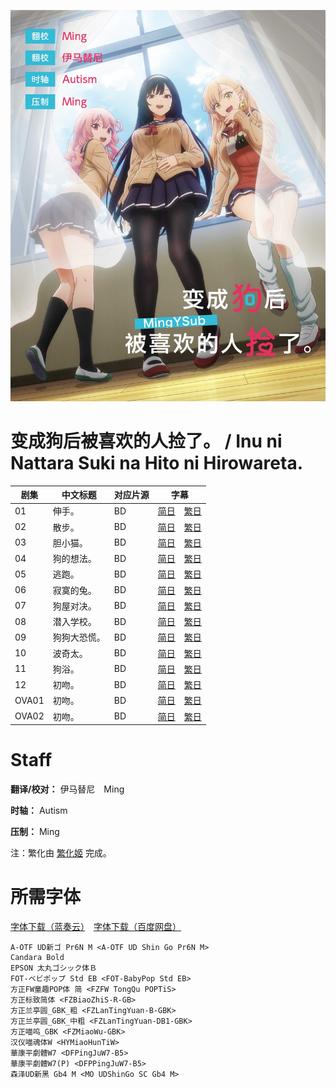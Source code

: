 ![海报](Poster.jpg)

# 变成狗后被喜欢的人捡了。 / Inu ni Nattara Suki na Hito ni Hirowareta.
| 剧集 | 中文标题 | 对应片源 | 字幕 |
| ---- | -------- | -------- | ---- |
| 01 | 伸手。 | BD | [简日](https://raw.githubusercontent.com/MingYSub/SubArchive/main/Archive/Inu%20ni%20Nattara%20Suki%20na%20Hito%20ni%20Hirowareta/%5BMingY%5D%20Inu%20ni%20Nattara%20Suki%20na%20Hito%20ni%20Hirowareta.%20%5B01%5D.CHS_JPN.ass)　[繁日](https://raw.githubusercontent.com/MingYSub/SubArchive/main/Archive/Inu%20ni%20Nattara%20Suki%20na%20Hito%20ni%20Hirowareta/%5BMingY%5D%20Inu%20ni%20Nattara%20Suki%20na%20Hito%20ni%20Hirowareta.%20%5B01%5D.CHT_JPN.ass) |
| 02 | 散步。 | BD | [简日](https://raw.githubusercontent.com/MingYSub/SubArchive/main/Archive/Inu%20ni%20Nattara%20Suki%20na%20Hito%20ni%20Hirowareta/%5BMingY%5D%20Inu%20ni%20Nattara%20Suki%20na%20Hito%20ni%20Hirowareta.%20%5B02%5D.CHS_JPN.ass)　[繁日](https://raw.githubusercontent.com/MingYSub/SubArchive/main/Archive/Inu%20ni%20Nattara%20Suki%20na%20Hito%20ni%20Hirowareta/%5BMingY%5D%20Inu%20ni%20Nattara%20Suki%20na%20Hito%20ni%20Hirowareta.%20%5B02%5D.CHT_JPN.ass)  |
| 03 | 胆小猫。 | BD | [简日](https://raw.githubusercontent.com/MingYSub/SubArchive/main/Archive/Inu%20ni%20Nattara%20Suki%20na%20Hito%20ni%20Hirowareta/%5BMingY%5D%20Inu%20ni%20Nattara%20Suki%20na%20Hito%20ni%20Hirowareta.%20%5B03%5D.CHS_JPN.ass)　[繁日](https://raw.githubusercontent.com/MingYSub/SubArchive/main/Archive/Inu%20ni%20Nattara%20Suki%20na%20Hito%20ni%20Hirowareta/%5BMingY%5D%20Inu%20ni%20Nattara%20Suki%20na%20Hito%20ni%20Hirowareta.%20%5B03%5D.CHT_JPN.ass) |
| 04 | 狗的想法。 | BD | [简日](https://raw.githubusercontent.com/MingYSub/SubArchive/main/Archive/Inu%20ni%20Nattara%20Suki%20na%20Hito%20ni%20Hirowareta/%5BMingY%5D%20Inu%20ni%20Nattara%20Suki%20na%20Hito%20ni%20Hirowareta.%20%5B04%5D.CHS_JPN.ass)　[繁日](https://raw.githubusercontent.com/MingYSub/SubArchive/main/Archive/Inu%20ni%20Nattara%20Suki%20na%20Hito%20ni%20Hirowareta/%5BMingY%5D%20Inu%20ni%20Nattara%20Suki%20na%20Hito%20ni%20Hirowareta.%20%5B04%5D.CHT_JPN.ass) |
| 05 | 逃跑。 | BD | [简日](https://raw.githubusercontent.com/MingYSub/SubArchive/main/Archive/Inu%20ni%20Nattara%20Suki%20na%20Hito%20ni%20Hirowareta/%5BMingY%5D%20Inu%20ni%20Nattara%20Suki%20na%20Hito%20ni%20Hirowareta.%20%5B05%5D.CHS_JPN.ass)　[繁日](https://raw.githubusercontent.com/MingYSub/SubArchive/main/Archive/Inu%20ni%20Nattara%20Suki%20na%20Hito%20ni%20Hirowareta/%5BMingY%5D%20Inu%20ni%20Nattara%20Suki%20na%20Hito%20ni%20Hirowareta.%20%5B05%5D.CHT_JPN.ass) |
| 06 | 寂寞的兔。 | BD | [简日](https://raw.githubusercontent.com/MingYSub/SubArchive/main/Archive/Inu%20ni%20Nattara%20Suki%20na%20Hito%20ni%20Hirowareta/%5BMingY%5D%20Inu%20ni%20Nattara%20Suki%20na%20Hito%20ni%20Hirowareta.%20%5B06%5D.CHS_JPN.ass)　[繁日](https://raw.githubusercontent.com/MingYSub/SubArchive/main/Archive/Inu%20ni%20Nattara%20Suki%20na%20Hito%20ni%20Hirowareta/%5BMingY%5D%20Inu%20ni%20Nattara%20Suki%20na%20Hito%20ni%20Hirowareta.%20%5B06%5D.CHT_JPN.ass) |
| 07 | 狗屋对决。 | BD | [简日](https://raw.githubusercontent.com/MingYSub/SubArchive/main/Archive/Inu%20ni%20Nattara%20Suki%20na%20Hito%20ni%20Hirowareta/%5BMingY%5D%20Inu%20ni%20Nattara%20Suki%20na%20Hito%20ni%20Hirowareta.%20%5B07%5D.CHS_JPN.ass)　[繁日](https://raw.githubusercontent.com/MingYSub/SubArchive/main/Archive/Inu%20ni%20Nattara%20Suki%20na%20Hito%20ni%20Hirowareta/%5BMingY%5D%20Inu%20ni%20Nattara%20Suki%20na%20Hito%20ni%20Hirowareta.%20%5B07%5D.CHT_JPN.ass) |
| 08 | 潜入学校。 | BD | [简日](https://raw.githubusercontent.com/MingYSub/SubArchive/main/Archive/Inu%20ni%20Nattara%20Suki%20na%20Hito%20ni%20Hirowareta/%5BMingY%5D%20Inu%20ni%20Nattara%20Suki%20na%20Hito%20ni%20Hirowareta.%20%5B08%5D.CHS_JPN.ass)　[繁日](https://raw.githubusercontent.com/MingYSub/SubArchive/main/Archive/Inu%20ni%20Nattara%20Suki%20na%20Hito%20ni%20Hirowareta/%5BMingY%5D%20Inu%20ni%20Nattara%20Suki%20na%20Hito%20ni%20Hirowareta.%20%5B08%5D.CHT_JPN.ass) |
| 09 | 狗狗大恐慌。 | BD | [简日](https://raw.githubusercontent.com/MingYSub/SubArchive/main/Archive/Inu%20ni%20Nattara%20Suki%20na%20Hito%20ni%20Hirowareta/%5BMingY%5D%20Inu%20ni%20Nattara%20Suki%20na%20Hito%20ni%20Hirowareta.%20%5B09%5D.CHS_JPN.ass)　[繁日](https://raw.githubusercontent.com/MingYSub/SubArchive/main/Archive/Inu%20ni%20Nattara%20Suki%20na%20Hito%20ni%20Hirowareta/%5BMingY%5D%20Inu%20ni%20Nattara%20Suki%20na%20Hito%20ni%20Hirowareta.%20%5B09%5D.CHT_JPN.ass) |
| 10 | 波奇太。 | BD | [简日](https://raw.githubusercontent.com/MingYSub/SubArchive/main/Archive/Inu%20ni%20Nattara%20Suki%20na%20Hito%20ni%20Hirowareta/%5BMingY%5D%20Inu%20ni%20Nattara%20Suki%20na%20Hito%20ni%20Hirowareta.%20%5B10%5D.CHS_JPN.ass)　[繁日](https://raw.githubusercontent.com/MingYSub/SubArchive/main/Archive/Inu%20ni%20Nattara%20Suki%20na%20Hito%20ni%20Hirowareta/%5BMingY%5D%20Inu%20ni%20Nattara%20Suki%20na%20Hito%20ni%20Hirowareta.%20%5B10%5D.CHT_JPN.ass) |
| 11 | 狗浴。 | BD | [简日](https://raw.githubusercontent.com/MingYSub/SubArchive/main/Archive/Inu%20ni%20Nattara%20Suki%20na%20Hito%20ni%20Hirowareta/%5BMingY%5D%20Inu%20ni%20Nattara%20Suki%20na%20Hito%20ni%20Hirowareta.%20%5B11%5D.CHS_JPN.ass)　[繁日](https://raw.githubusercontent.com/MingYSub/SubArchive/main/Archive/Inu%20ni%20Nattara%20Suki%20na%20Hito%20ni%20Hirowareta/%5BMingY%5D%20Inu%20ni%20Nattara%20Suki%20na%20Hito%20ni%20Hirowareta.%20%5B11%5D.CHT_JPN.ass) |
| 12 | 初吻。 | BD | [简日](https://raw.githubusercontent.com/MingYSub/SubArchive/main/Archive/Inu%20ni%20Nattara%20Suki%20na%20Hito%20ni%20Hirowareta/%5BMingY%5D%20Inu%20ni%20Nattara%20Suki%20na%20Hito%20ni%20Hirowareta.%20%5B12%5D.CHS_JPN.ass)　[繁日](https://raw.githubusercontent.com/MingYSub/SubArchive/main/Archive/Inu%20ni%20Nattara%20Suki%20na%20Hito%20ni%20Hirowareta/%5BMingY%5D%20Inu%20ni%20Nattara%20Suki%20na%20Hito%20ni%20Hirowareta.%20%5B12%5D.CHT_JPN.ass) |
| OVA01 | 初吻。 | BD | [简日](https://raw.githubusercontent.com/MingYSub/SubArchive/main/Archive/Inu%20ni%20Nattara%20Suki%20na%20Hito%20ni%20Hirowareta/%5BMingY%5D%20Inu%20ni%20Nattara%20Suki%20na%20Hito%20ni%20Hirowareta.%20%5BOVA01%5D.CHS_JPN.ass)　[繁日](https://raw.githubusercontent.com/MingYSub/SubArchive/main/Archive/Inu%20ni%20Nattara%20Suki%20na%20Hito%20ni%20Hirowareta/%5BMingY%5D%20Inu%20ni%20Nattara%20Suki%20na%20Hito%20ni%20Hirowareta.%20%5BOVA01%5D.CHT_JPN.ass) |
| OVA02 | 初吻。 | BD | [简日](https://raw.githubusercontent.com/MingYSub/SubArchive/main/Archive/Inu%20ni%20Nattara%20Suki%20na%20Hito%20ni%20Hirowareta/%5BMingY%5D%20Inu%20ni%20Nattara%20Suki%20na%20Hito%20ni%20Hirowareta.%20%5BOVA02%5D.CHS_JPN.ass)　[繁日](https://raw.githubusercontent.com/MingYSub/SubArchive/main/Archive/Inu%20ni%20Nattara%20Suki%20na%20Hito%20ni%20Hirowareta/%5BMingY%5D%20Inu%20ni%20Nattara%20Suki%20na%20Hito%20ni%20Hirowareta.%20%5BOVA02%5D.CHT_JPN.ass) |

# Staff
**翻译/校对：** 伊马替尼　Ming

**时轴：** Autism

**压制：** Ming

注：繁化由 [繁化姬](https://zhconvert.org) 完成。

# 所需字体
[字体下载（蓝奏云）](https://wwp.lanzoup.com/iPPN70w4gh0f)　[字体下载（百度网盘）](https://pan.baidu.com/s/1fnfd2Lk1Wa39_JXHZpX-6A?pwd=1234)

```
A-OTF UD新ゴ Pr6N M <A-OTF UD Shin Go Pr6N M>
Candara Bold
EPSON 太丸ゴシック体Ｂ
FOT-ベビポップ Std EB <FOT-BabyPop Std EB>
方正FW童趣POP体 简 <FZFW TongQu POPTiS>
方正标致简体 <FZBiaoZhiS-R-GB>
方正兰亭圆_GBK_粗 <FZLanTingYuan-B-GBK>
方正兰亭圆_GBK_中粗 <FZLanTingYuan-DB1-GBK>
方正喵呜_GBK <FZMiaoWu-GBK>
汉仪喵魂体W <HYMiaoHunTiW>
華康平劇體W7 <DFPingJuW7-B5>
華康平劇體W7(P) <DFPPingJuW7-B5>
森泽UD新黑 Gb4 M <MO UDShinGo SC Gb4 M>
```
